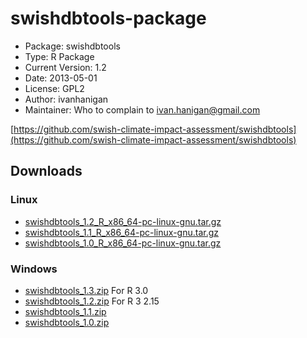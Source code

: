 swishdbtools-package
========================================================

* Package: 	swishdbtools
* Type: 	R Package
* Current Version:	1.2
* Date: 	2013-05-01
* License: 	GPL2
* Author: ivanhanigan
* Maintainer: Who to complain to <ivan.hanigan@gmail.com>

[https://github.com/swish-climate-impact-assessment/swishdbtools](https://github.com/swish-climate-impact-assessment/swishdbtools)

## Downloads
### Linux 
* [swishdbtools_1.2_R_x86_64-pc-linux-gnu.tar.gz](/tools/swishdbtools/swishdbtools_1.2_R_x86_64-pc-linux-gnu.tar.gz)
* [swishdbtools_1.1_R_x86_64-pc-linux-gnu.tar.gz](/tools/swishdbtools/swishdbtools_1.1_R_x86_64-pc-linux-gnu.tar.gz)
* [swishdbtools_1.0_R_x86_64-pc-linux-gnu.tar.gz](/tools/swishdbtools/swishdbtools_1.0_R_x86_64-pc-linux-gnu.tar.gz)

### Windows
* [swishdbtools_1.3.zip](/tools/swishdbtools/swishdbtools_1.3.zip) For R 3.0
* [swishdbtools_1.2.zip](/tools/swishdbtools/swishdbtools_1.2.zip) For R 3 2.15
* [swishdbtools_1.1.zip](/tools/swishdbtools/swishdbtools_1.1.zip)
* [swishdbtools_1.0.zip](/tools/swishdbtools/swishdbtools_1.0.zip)
